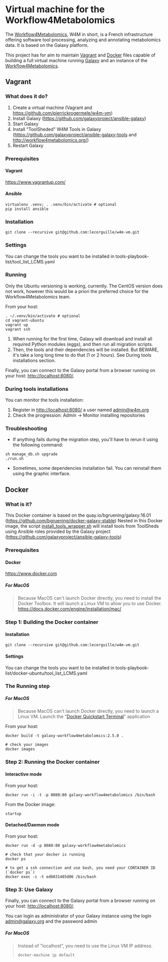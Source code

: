 Virtual machine for the Workflow4Metabolomics
=============================================

The [Workflow4Metabolomics](http://workflow4metabolomics.org), W4M in short, is a French infrastructure offering software tool processing, analyzing and annotating metabolomics data. It is based on the Galaxy platform.

This project has for aim to maintain [Vagrant](https://www.vagrantup.com) and [Docker](https://www.docker.com) files capable of building a full virtual machine running [Galaxy](https://galaxyproject.org) and an instance of the [Workflow4Metabolomics](http://workflow4metabolomics.org).


Vagrant
-------

### What does it do?

1. Create a virtual machine (Vagrant and https://github.com/pierrickrogermele/w4m-vm)
2. Install Galaxy (https://github.com/galaxyproject/ansible-galaxy)
3. Start Galaxy 
4. Install "ToolSheded" W4M Tools in Galaxy (https://github.com/galaxyproject/ansible-galaxy-tools and http://workflow4metabolomics.org/)
5. Restart Galaxy 



### Prerequisites

#### Vagrant
https://www.vagrantup.com/

#### Ansible
``` {.bash}
virtualenv .venv; . .venv/bin/activate # optional
pip install ansible
```


### Installation

``` {.bash}
git clone --recursive git@github.com:lecorguille/w4m-vm.git
```


### Settings

You can change the tools you want to be installed in tools-playbook-list/tool_list_LCMS.yaml


### Running

Only the Ubuntu versioning is working, currently. The CentOS version does not work, however this would be a priori the preferred choice for the Workflow4Metabolomics team.

From your host:
``` {.bash}
. ~/.venv/bin/activate # optional
cd vagrant-ubuntu
vagrant up
vagrant ssh
```

1. When running for the first time, Galaxy will download and install all required Python modules (eggs), and then run all migration scripts.
2. Then, the tools and their dependencies will be installed. But BEWARE, it's take a long long time to do that (1 or 2 hours). See During tools installations section.

Finally, you can connect to the Galaxy portal from a browser running on your host: <http://localhost:8080/>.

### During tools installations

You can monitor the tools installation:

1. Register in <http://localhost:8080/> a user named admin@w4m.org
2. Check the progression: Admin -> Monitor installing repositories

### Troubleshooting

* If anything fails during the migration step, you'll have to rerun it using the following command:
``` {.bash}
sh manage_db.sh upgrade
./run.sh
```

* Sometimes, some dependencies installation fail. You can reinstall them using the graphic interface.



Docker
------

### What is it?

This Docker container is based on the quay.io/bgruening/galaxy:16.01 (https://github.com/bgruening/docker-galaxy-stable)
Nested in this Docker image, the script [install_tools_wrapper.sh](https://github.com/bgruening/docker-galaxy-stable/blob/master/galaxy/install_tools_wrapper.sh) will install tools from ToolSheds using Ansible roles provided by the Galaxy project (https://github.com/galaxyproject/ansible-galaxy-tools)


### Prerequisites

#### Docker
https://www.docker.com

##### For MacOS
> Because MacOS can't launch Docker directly, you need to install the Docker Toolbox. It will launch a Linux VM to allow you to use Docker. 
> https://docs.docker.com/engine/installation/mac/ 



### Step 1: Building the Docker container

#### Installation

``` {.bash}
git clone --recursive git@github.com:lecorguille/w4m-vm.git
```


#### Settings

You can change the tools you want to be installed in tools-playbook-list/docker-ubuntu/tool_list_LCMS.yaml


### The Running step

##### For MacOS
> Because MacOS can't launch Docker directly, you need to launch a Linux VM.
> Launch the "[Docker Quickstart Terminal](https://docs.docker.com/engine/installation/mac/#from-the-docker-quickstart-terminal)" application


From your host:
``` {.bash}
docker build -t galaxy-workflow4metabolomics:2.5.0 .

# check your images
docker images
```


### Step 2: Running the Docker container

#### Interactive mode

From your host:
``` {.bash}
docker run -i -t -p 8080:80 galaxy-workflow4metabolomics /bin/bash
```

From the Docker image:
``` {.bash}
startup
```

#### Detached/Daemon mode

From your host:
``` {.bash}
docker run -d -p 8080:80 galaxy-workflow4metabolomics

# check that your docker is running
docker ps

# to get a ssh connection and use bash, you need your CONTAINER ID (`docker ps`)
docker exec -i -t ed6031485d06 /bin/bash

```


### Step 3: Use Galaxy

Finally, you can connect to the Galaxy portal from a browser running on your host: <http://localhost:8080/>.

You can login as administrator of your Galaxy instance using the login admin@galaxy.org and the password admin

##### For MacOS
> Instead of "localhost", you need to use the Linux VM IP address.
> ``` {.bash}
> docker-machine ip default
> ```


